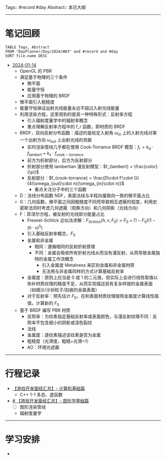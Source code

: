 Tags:: #record #day 
Abstract:: 本日大纲

---
# 笔记回顾

```dataview
TABLE Tags, Abstract
FROM "DayPlanner/Day/2024/W03" and #record and #day
SORT file.name DESC
```

- [2024-01-14](../W02/2024-01-14.md)
	- OpenGL 的 PBR
	- 满足基于物理的三个条件
		- 微平面
		- 能量守恒
		- 应用基于物理的 BRDF 
	- 微平面引入粗糙度
	- 能量守恒保证出射光线能量永远不超过入射光线能量
	- 利用渲染方程，这里用到的是其一种特殊形式：反射率方程
		- 引入辐射度量学中的辐射率概念
		- 重点理解反射率方程中的 f_r 函数，即材质的 BRDF
	- BRDF，双向反射分布函数：描述的是给定入射角 $\omega_{in}$ 上的入射光线对某一个出射方向 $\omega_{out}$ 上出射光线的贡献
		- 实时渲染管线几乎都在使用 Cook-Torrance BRDF 模型：$f_r = k_d\cdot f_{lambert} + k_s\cdot f_{cook-torrance}$
		- 前方为折射部分，后方为反射部分
		- 折射部分使用 lambertian 漫反射模型：$f_{lambert} = \frac{color}{\pi}$
		- 反射部分：$f_{cook-torrance} = \frac{D\cdot F\cdot G}{4(\omega_{out}\cdot n)(\omega_{in}\cdot n)}$
			- 重点关注分子中的三个函数
	- D：法线分布函数 NDF，表面法线与半程向量取向一致的微平面占比
	- G：几何函数，微平面之间因粗糙度不同而导致相互遮蔽的程度，利用史密斯法同时考虑几何遮蔽（观察方向）和几何阴影（光线方向）
	- F：菲涅尔方程，被反射的光线部分能量占比
		- Fresnel-Schlick 近似法求解：$F_{Schlick}(h,v,F_0) = F_0 + (1-F_0)(1-(h\cdot v)^5)$
		- 引入基础反射率概念，$F_0$
		- 金属和非金属
			- 相同：遵循相同的反射折射原理
			- 不同：金属会吸收所有折射光线从而没有漫反射，从而导致金属独特的金属工作流概念
				- 引入金属度 Metalness 来区别金属和非金属材质
				- 无法用与非金属同样的方式计算基础反射率
		- 金属度：原则上应当是 0 或 1 的二元值，但实际上会进行线性取值以弥补材质纹理的精度不足，从而实现描述具有复杂样貌的金属表面（如细沙/沙状粒子/刮痕的金属表面）
		- 对于反射率：预先估计 $F_0$，在和表面材质纹理按照金属度计算线性插值，计算新的 $F_0$
	- 基于 BRDF 编写 PBR 材质
		- 反照率：为纹素指定基础反射率或表面颜色，与漫反射纹理不同：反照率不包含细小的阴影或深色裂纹 
		- 法线
		- 金属度：逐纹素描述该纹素是否为金属
		- 粗糙度（光滑度，粗糙+光滑=1）
		- AO：环境光遮蔽
---
# 行程记录

- [【游戏开发面经汇总】- 计算机基础篇](https://zhuanlan.zhihu.com/p/417640759)
	- C++ 1-1 多态、虚函数
- [# 【游戏开发面经汇总】- 图形学基础篇](https://zhuanlan.zhihu.com/p/430541328)
	- [ ] 图形渲染管线
	- 辐射度量学
---
# 学习安排

- 


